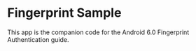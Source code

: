 Fingerprint Sample
==================

This app is the companion code for the Android 6.0 Fingerprint Authentication guide.
